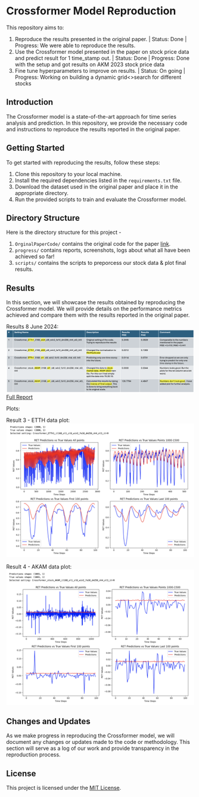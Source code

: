 # Crossformer Model Reproduction

This repository aims to:
1. Reproduce the results presented in the original paper. | Status: Done | Progress: We were able to reproduce the results.
2. Use the Crossformer model presented in the paper on stock price data and predict result for 1 time_stamp out. | Status: Done | Progress: Done with the setup and got results on AKM 2023 stock price data
3. Fine tune hyperparameters to improve on results. | Status: On going |  Progress: Working on building a dynamic grid<>search for different stocks

## Introduction

The Crossformer model is a state-of-the-art approach for time series analysis and prediction. In this repository, we provide the necessary code and instructions to reproduce the results reported in the original paper.

## Getting Started

To get started with reproducing the results, follow these steps:

1. Clone this repository to your local machine.
2. Install the required dependencies listed in the `requirements.txt` file.
3. Download the dataset used in the original paper and place it in the appropriate directory.
4. Run the provided scripts to train and evaluate the Crossformer model.

## Directory Structure

Here is the directory structure for this project - 

1. `OrginalPaperCode/` contains the original code for the paper [link](https://openreview.net/forum?id=vSVLM2j9eie). 
2. `progress/` contains reports, screenshots, logs about what all have been achieved so far!
2. `scripts/` contains the scripts to preporcess our stock data & plot final results.

## Results

In this section, we will showcase the results obtained by reproducing the Crossformer model. We will provide details on the performance metrics achieved and compare them with the results reported in the original paper.

Results 8 June 2024:
![Results 8 June 2024](./crossformer/progress/Results_8_June_2024.png)
[Full Report](./crossformer/progress/Progress_v1_8_June_2024.pdf)

Plots:

Result 3 - ETTH data plot:
![Result3](./crossformer/progress/R3_ETTH_plot.png)

Result 4 - AKAM data plot:
![Result4](./crossformer/progress/R4_AKAM_plot.png)

## Changes and Updates

As we make progress in reproducing the Crossformer model, we will document any changes or updates made to the code or methodology. This section will serve as a log of our work and provide transparency in the reproduction process.


## License

This project is licensed under the [MIT License](LICENSE).
